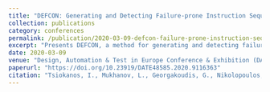 ```yaml
---
title: "DEFCON: Generating and Detecting Failure-prone Instruction Sequences via Stochastic Search"
collection: publications
category: conferences
permalink: /publication/2020-03-09-defcon-failure-prone-instruction-sequences
excerpt: "Presents DEFCON, a method for generating and detecting failure-prone instruction sequences using stochastic search techniques. **Best Paper Award**"
date: 2020-03-09
venue: "Design, Automation & Test in Europe Conference & Exhibition (DATE)"
paperurl: "https://doi.org/10.23919/DATE48585.2020.9116363"
citation: "Tsiokanos, I., Mukhanov, L., Georgakoudis, G., Nikolopoulos, D. S., & Karakonstantis, G. (2020). DEFCON: Generating and Detecting Failure-prone Instruction Sequences via Stochastic Search. In *2020 Design, Automation & Test in Europe Conference & Exhibition (DATE)*, 1121-1126. https://doi.org/10.23919/DATE48585.2020.9116363"
---
```

